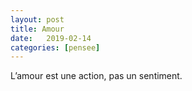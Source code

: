 ```yaml
---
layout: post
title: Amour
date:   2019-02-14
categories: [pensee]
---
```

L’amour est une action, pas un sentiment.